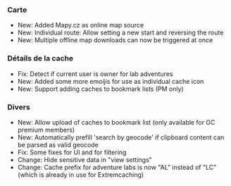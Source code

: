 ### Carte
- New: Added Mapy.cz as online map source
- New: Individual route: Allow setting a new start and reversing the route
- New: Multiple offline map downloads can now be triggered at once

### Détails de la cache
- Fix: Detect if current user is owner for lab adventures
- New: Added some more emoijis for use as individual cache icon
- New: Support adding caches to bookmark lists (PM only)

### Divers
- New: Allow upload of caches to bookmark list (only available for GC premium members)
- New: Automatically prefill 'search by geocode' if clipboard content can be parsed as valid geocode
- Fix: Some fixes for UI and for filtering
- Change: Hide sensitive data in "view settings"
- Change: Cache prefix for adventure labs is now "AL" instead of "LC" (which is already in use for Extremcaching)
